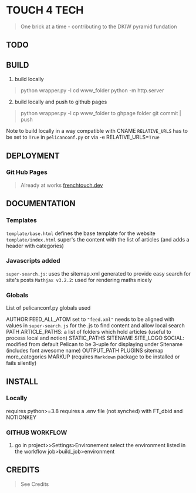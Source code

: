 # TOUCH 4 TECH

> One brick at a time - contributing to the DKIW pyramid fundation

## TODO

## BUILD

1. build locally


> python wrapper.py -l
> cd www_folder
> python -m http.server

2. build locally and push to github pages

> python wrapper.py -l
> cp www_folder to ghpage folder
> git commit | push

Note to build locally in a way compatible with CNAME `RELATIVE_URLS` has to be set to `True` in `pelicanconf.py` or via -e RELATIVE_URLS=`True`

## DEPLOYMENT

### Git Hub Pages

> Already at works [frenchtouch.dev](https://frenchtouch.dev)

## DOCUMENTATION

### Templates

`template/base.html` defines the base template for the website
`template/index.html` super's the content with the list of articles (and adds a header with categories)

### Javascripts added

`super-search.js`: uses the sitemap.xml generated to provide easy search for site's posts
`Mathjax v3.2.2`: used for rendering maths nicely

### Globals

List of pelicanconf.py globals used

AUTHOR
FEED_ALL_ATOM set to `"feed.xml"` needs to be aligned with values in `super-search.js` for the .js to find content and allow local search
PATH
ARTICLE_PATHS: a list of folders which hold articles (useful to process local and notion)
STATIC_PATHS
SITENAME
SITE_LOGO
SOCIAL: modified from default Pelican to be 3-uple for displaying under Sitename (includes font awesome name)
OUTPUT_PATH
PLUGINS
    sitemap
    more_categories
    MARKUP (requires `Markdown` package to be installed or fails silently)

## INSTALL

### Locally

requires python>=3.8
requires a .env file (not synched) with FT_dbid and NOTIONKEY

### GITHUB WORKFLOW

1. go in project>>Settings>Environement
select the environment listed in the workflow job>build_job>environment

## CREDITS 

> See Credits
